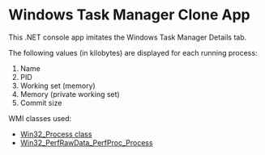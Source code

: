 # Windows Task Manager Clone App

This .NET console app imitates the Windows Task Manager Details tab.

The following values (in kilobytes) are displayed for each running process:

1. Name
2. PID
3. Working set (memory)
4. Memory (private working set)
5. Commit size

WMI classes used:

* [Win32_Process class](https://docs.microsoft.com/en-us/windows/desktop/CIMWin32Prov/win32-process)
* [Win32_PerfRawData_PerfProc_Process](https://stackoverflow.com/a/15938001/27211)
